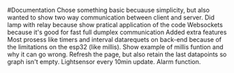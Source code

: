 #Documentation
Chose something basic becuause simplicity, but also wanted to show two way communication between client and server.
Did lamp with relay because show pratical application of the code
Websockets because it's good for fast full dumplex communication
Added extra features
Most prosess like timers and interval datarequets on back-end because of the limitations on the esp32 (like millis). Show example of millis funtion and why it can go wrong.
Refresh the page, but also retain the last datapoints so graph isn't empty. Lightsensor every 10min update.
Alarm function.
